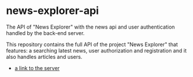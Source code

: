 # news-explorer-api
The API of "News Explorer" with the news api and user authentication handled by the back-end server.

This repository contains the full API of the project "News Explorer" that features: a searching latest news, user authorization and registration and it also handles articles and users.
* [a link to the server](https://api.dimagorodov-news-explorer.students.nomoredomainssbs.ru/)
